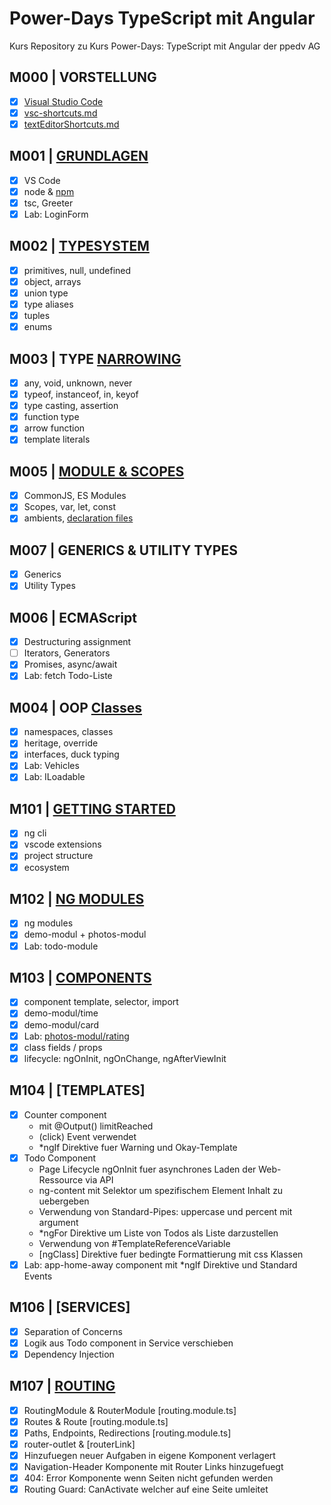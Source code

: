 # Power-Days TypeScript mit Angular

Kurs Repository zu Kurs Power-Days: TypeScript mit Angular der ppedv AG

## M000 | VORSTELLUNG

-   [x] [Visual Studio Code](https://code.visualstudio.com/)
-   [x] [vsc-shortcuts.md](SHORTCUTS-VSCODE.md)
-   [x] [textEditorShortcuts.md](SHORTCUTS-EDITOR.md)

## M001 | [GRUNDLAGEN](https://www.typescriptlang.org/docs/handbook/2/basic-types.html)

-   [x] VS Code
-   [x] node & [npm](https://www.npmjs.com/)
-   [x] tsc, Greeter
-   [x] Lab: LoginForm

<!-- LAB
  # Aufgabe 'login form'

  Erstellen Sie eine Mini-Anwendung, die nach einem Benutzernamen und nach einem Passwort fragt und dann den Benutzer begrüßt.
  Jedes Passwort wird erstmal akzeptiert.
  Viel Erfolg!
-->

## M002 | [TYPESYSTEM](https://www.typescriptlang.org/docs/handbook/2/everyday-types.html)

-   [x] primitives, null, undefined
-   [x] object, arrays
-   [x] union type
-   [x] type aliases
-   [x] tuples
-   [x] enums

## M003 | TYPE [NARROWING](https://www.typescriptlang.org/docs/handbook/2/narrowing.html)

-   [x] any, void, unknown, never
-   [x] typeof, instanceof, in, keyof
-   [x] type casting, assertion
-   [x] function type
-   [x] arrow function
-   [x] template literals

## M005 | [MODULE & SCOPES](https://www.typescriptlang.org/docs/handbook/modules/theory.html)

-   [x] CommonJS, ES Modules
-   [x] Scopes, var, let, const
-   [x] ambients, [declaration files](https://www.typescriptlang.org/docs/handbook/declaration-files/by-example.html#handbook-content)

## M007 | GENERICS & UTILITY TYPES

-   [x] Generics
-   [x] Utility Types

## M006 | ECMAScript

-   [x] Destructuring assignment
-   [ ] Iterators, Generators
-   [x] Promises, async/await
-   [x] Lab: fetch Todo-Liste

<!-- LAB
  Holen Sie von der Seite http://jsonplaceholder.typicode.com/
  alle Todos mit dem Code

  fetch('https://jsonplaceholder.typicode.com/todos')
    .then(response => response.json())
    .then(json => console.log(json))

  Die geholten Daten müssen einem Array mit Elementen von einem vorgegebenen Interfacetyp entsprechen.

  Geben Sie die Titel der Todos in einer Liste aus.
-->

## M004 | OOP [Classes](https://www.typescriptlang.org/docs/handbook/2/classes.html)

-   [x] namespaces, classes
-   [x] heritage, override
-   [x] interfaces, duck typing
-   [x] Lab: Vehicles
-   [x] Lab: ILoadable

<!-- LAB
  Programmieren Sie eine öffentliche Transportmittel-Klasse mit folgenden Eigenschaften (Properties):
  -  Modell
  -  Maximal-Geschwindigkeit
  -  Preis
  # -  Aktuelle Geschwindigkeit
  -  Zustand (aus/an)
  und folgenden Methoden:
  -  Beschleunige: Erhöht die Geschwindigkeit, darf aber Maximal-Geschwindigkeit nicht überschreiten
  -  Bremse: Setzt die Geschwindigkeit runter, darf aber in den Minus-Bereich nicht reingehen
  -  StarteMotor: Wechselt von Zustand aus zu an
  -  StoppeMotor: Wechselt von Zustand an zu aus
  -  BeschreibeMich: Gibt Informationen über das Transportmittel als String zurück
  Überlegen Sie welche Datentypen die Eigenschaften am besten abbilden und welche Zugriffsmodifizierer (public/ private) geeignet sind. Programmieren Sie zudem einen oder mehrere Konstruktoren.

  Legen Sie eine Instanz der Klasse Transport im FuhrparkKonsument an. Rufen Sie die Methode ‚BeschreibeMich‘ auf.
-->

<!-- LAB
  Implementieren Sie ein Interface, welches die Fähigkeit eines Transportmittels beschreibt,
  andere Transportmittel mitzutransportieren (z.B. Schiffe die Autos transportieren).
  Überlegen Sie, welche Methoden so eine Klasse implementieren sollte und
  implementieren Sie dann für die Klassen Schiff und Flugzeug das Interface.
  Erweitern Sie die Klassen Schiff und Flugzeug zudem so, dass es ein Transportmittel-Objekt aufnehmen und
  in seiner BeschreibeMich()-Methode Informationen darüber ausgeben kann.

  Schreiben Sie danach eine neue Methode, welche als Parameter zwei Transportmittelobjekte übernimmt und
  nach Prüfung der Interfaces entweder ein Objekt auf das andere belädt oder eine Fehlermeldung ausgibt.
-->

## M101 | [GETTING STARTED](https://angular.io/guide/setup-local)

-   [x] ng cli
-   [x] vscode extensions
-   [x] project structure
-   [x] ecosystem

## M102 | [NG MODULES](https://angular.io/guide/understanding-angular-overview)

-   [x] ng modules
-   [x] demo-modul + photos-modul
-   [x] Lab: todo-module

## M103 | [COMPONENTS](https://angular.io/guide/component-overview)

-   [x] component template, selector, import
-   [x] demo-modul/time
-   [x] demo-modul/card
-   [x] Lab: [photos-modul/rating](M-003-Components/photos-modul/rating/rating.component.html)
-   [x] class fields / props
-   [x] lifecycle: ngOnInit, ngOnChange, ngAfterViewInit

<!-- LAB
  in photos-modul eine komponente rating
  mit zwei Props Input-starsNumber & starsString

  starsString = '*'.repeat(starsNumber);

  photos-modul hat auch eine Overview-Komponente
  rating-Komponente wird über Overview gerendert
-->

## M104 | [TEMPLATES]

-   [x] Counter component
    -   mit @Output() limitReached
    -   (click) Event verwendet
    -   \*ngIf Direktive fuer Warning und Okay-Template
-   [x] Todo Component
    -   Page Lifecycle ngOnInit fuer asynchrones Laden der Web-Ressource via API
    -   ng-content mit Selektor um spezifischem Element Inhalt zu uebergeben
    -   Verwendung von Standard-Pipes: uppercase und percent mit argument
    -   \*ngFor Direktive um Liste von Todos als Liste darzustellen
    -   Verwendung von #TemplateReferenceVariable
    -   [ngClass] Direktive fuer bedingte Formattierung mit css Klassen
-   [x] Lab: app-home-away component mit \*ngIf Direktive und Standard Events

## M106 | [SERVICES]

-   [x] Separation of Concerns
-   [x] Logik aus Todo component in Service verschieben
-   [x] Dependency Injection

## M107 | [ROUTING](https://angular.io/guide/routing-overview)

-   [x] RoutingModule & RouterModule [routing.module.ts]
-   [x] Routes & Route [routing.module.ts]
-   [x] Paths, Endpoints, Redirections [routing.module.ts]
-   [x] router-outlet & [routerLink]
-   [x] Hinzufuegen neuer Aufgaben in eigene Komponent verlagert
-   [x] Navigation-Header Komponente mit Router Links hinzugefuegt
-   [x] 404: Error Komponente wenn Seiten nicht gefunden werden
-   [x] Routing Guard: CanActivate welcher auf eine Seite umleitet
